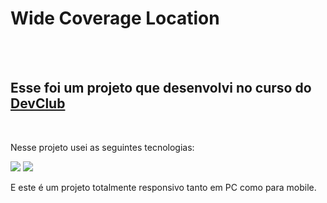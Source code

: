 <h1>Wide Coverage Location</h1>
<br>
<br>
<h2>Esse foi um projeto que desenvolvi no curso do <a href="https://rodolfomori.com.br/devclub">DevClub</a></h2>
<br>
<p>Nesse projeto usei as seguintes tecnologias:</p>
<img src="https://img.shields.io/badge/HTML5-E34F26?style=for-the-badge&logo=html5&logoColor=white"/>
<img src="https://img.shields.io/badge/CSS3-1572B6?style=for-the-badge&logo=css3&logoColor=white"/>
<br>
<p>E este é um projeto totalmente responsivo tanto em PC como para mobile.</p>
